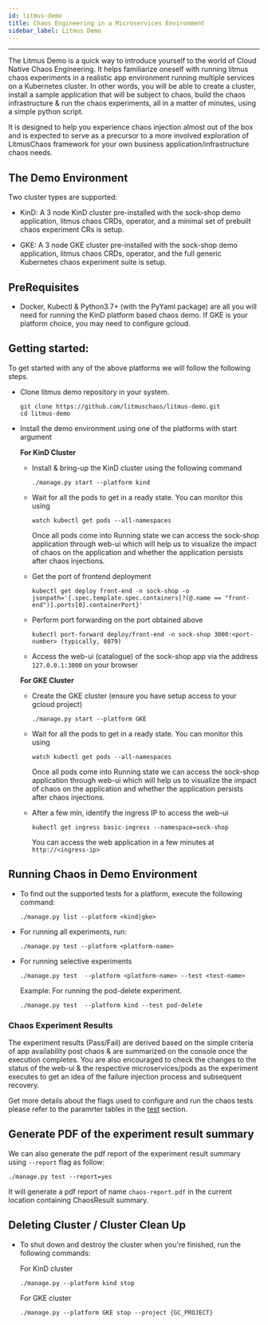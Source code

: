 ```yaml
---
id: litmus-demo
title: Chaos Engineering in a Microservices Environment
sidebar_label: Litmus Demo
---
```

------

The Litmus Demo is a quick way to introduce yourself to the world of Cloud Native Chaos Engineering. It helps familiarize 
oneself with running litmus chaos experiments in a realistic app environment running multiple services on a Kubernetes cluster. 
In other words, you will be able to create a cluster, install a sample application that will be subject to chaos, build the 
chaos infrastructure & run the chaos experiments, all in a matter of minutes, using a simple python script. 

It is designed to help you experience chaos injection almost out of the box and is expected to serve as a precursor to a 
more involved exploration of LitmusChaos framework for your own business application/infrastructure chaos needs.


## The Demo Environment

Two cluster types are supported: 

- KinD:  A 3 node KinD cluster pre-installed with the sock-shop demo application, litmus chaos CRDs, operator, and a minimal 
  set of prebuilt chaos experiment CRs is setup. 

- GKE: A 3 node GKE cluster pre-installed with the sock-shop demo application, litmus chaos CRDs, operator, and the full generic 
  Kubernetes chaos experiment suite is setup. 


## PreRequisites

- Docker, Kubectl & Python3.7+ (with the PyYaml package) are all you will need for running the KinD platform based chaos demo. 
  If GKE is your platform choice, you may need to configure gcloud.


## Getting started:

To get started with any of the above platforms we will follow the following steps.

- Clone litmus demo repository in your system.

  ```
  git clone https://github.com/litmuschaos/litmus-demo.git
  cd litmus-demo
  ```

- Install the demo environment using one of the platforms with start argument

  **For KinD Cluster** 

  - Install & bring-up the KinD cluster using the following command

    ```
    ./manage.py start --platform kind
    ```

  - Wait for all the pods to get in a ready state. You can monitor this using

    ```
    watch kubectl get pods --all-namespaces
    ```

    Once all pods come into Running state we can access the sock-shop application through web-ui which will help us to 
    visualize the impact of chaos on the application and whether the application persists after chaos injections. 

  - Get the port of frontend deployment

    ```
    kubectl get deploy front-end -n sock-shop -o jsonpath='{.spec.template.spec.containers[?(@.name == "front-end")].ports[0].containerPort}'
    ```

  - Perform port forwarding on the port obtained above

    ```
    kubectl port-forward deploy/front-end -n sock-shop 3000:<port-number> (typically, 8079)
    ```


  - Access the web-ui (catalogue) of the sock-shop app via the address `127.0.0.1:3000` on your browser

  **For GKE Cluster** 

  - Create the GKE cluster (ensure you have setup access to your gcloud project)

    ```
    ./manage.py start --platform GKE
    ```

  - Wait for all the pods to get in a ready state. You can monitor this using

    ```
    watch kubectl get pods --all-namespaces
    ```

    Once all pods come into Running state we can access the sock-shop application through web-ui which will help us to 
    visualize the impact of chaos on the application and whether the application persists after chaos injections. 

  - After a few min, identify the ingress IP to access the web-ui

    ```
    kubectl get ingress basic-ingress --namespace=sock-shop
    ```

    You can access the web application in a few minutes at `http://<ingress-ip>`

## Running Chaos in Demo Environment 

- To find out the supported tests for a platform, execute the following command: 

  ```
  ./manage.py list --platform <kind|gke>
  ```

- For running all experiments, run: 

  ```
  ./manage.py test --platform <platform-name>
  ```

- For running selective experiments  

  ```
  ./manage.py test  --platform <platform-name> --test <test-name>
  ```

  Example: For running the pod-delete experiment.

  ```
  ./manage.py test  --platform kind --test pod-delete 
  ```

### Chaos Experiment Results

The experiment results (Pass/Fail) are derived based on the simple criteria of app availability post chaos & are summarized 
on the console once the execution completes. You are also encouraged to check the changes to the status of the web-ui & the 
respective microservices/pods as the experiment executes to get an idea of the failure injection process and subsequent recovery. 

Get more details about the flags used to configure and run the chaos tests please refer to the paramrter tables in the 
[test](https://github.com/litmuschaos/litmus-demo#test) section. 

## Generate PDF of the experiment result summary

We can also generate the pdf report of the experiment result summary using <code>--report</code> flag as follow:

```
./manage.py test --report=yes
``` 
It will generate a pdf report of name `chaos-report.pdf` in the current location containing ChaosResult summary.


## Deleting Cluster / Cluster Clean Up 

- To shut down and destroy the cluster when you're finished, run the following commands: 

  For KinD cluster

  ```
  ./manage.py --platform kind stop
  ```

  For GKE cluster

  ```
  ./manage.py --platform GKE stop --project {GC_PROJECT}
  ```
